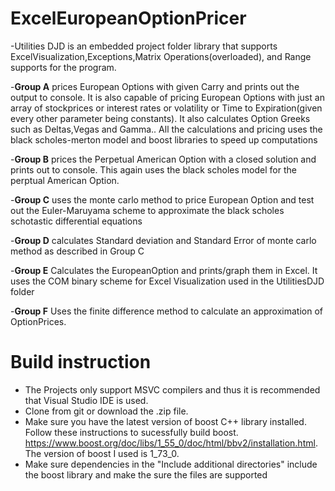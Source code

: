 # ExcelEuropeanOptionPricer
-Utilities DJD is an embedded project folder library that supports ExcelVisualization,Exceptions,Matrix Operations(overloaded), and Range supports for the program.

-__Group A__ prices European Options  with given Carry and prints out the output to console. It is also capable of pricing European Options with just an array of stockprices or interest rates or volatility or Time to Expiration(given every other parameter being constants).  It also calculates Option Greeks such as Deltas,Vegas and Gamma.. All the calculations and pricing uses the black scholes-merton model and boost libraries to speed up computations

-__Group B__ prices the Perpetual American Option with a closed solution and prints out to console. This again uses the black scholes model for the perptual American Option.

-__Group C__ uses the monte carlo method to price European Option and test out the Euler-Maruyama scheme to approximate the black scholes schotastic differential equations

-__Group D__ calculates Standard deviation and Standard Error of monte carlo method as described in Group C

-__Group E__ Calculates the EuropeanOption and prints/graph them in Excel. It uses the COM binary scheme for Excel Visualization used in the UtilitiesDJD folder

-__Group F__ Uses the finite difference method to calculate an approximation of OptionPrices.

# Build instruction
- The Projects only support MSVC compilers and thus it is recommended that Visual Studio IDE is used.
- Clone from git or download the .zip file.
- Make sure you have the latest version of boost  C++ library installed. Follow these instructions to sucessfully build boost. 
https://www.boost.org/doc/libs/1_55_0/doc/html/bbv2/installation.html. The version of boost I used is 1_73_0.
- Make sure dependencies in the "Include additional directories" include the boost library and make the sure the files are supported

